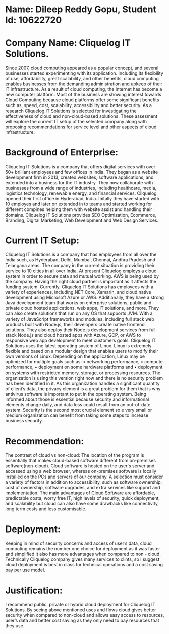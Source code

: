 # Name: Dileep Reddy Gopu, Student Id: 10622720
# Company Name: Cliquelog IT Solutions.

Since 2007, cloud computing appeared as a popular concept, and several businesses started experimenting with its application. Including its flexibility of use, affordability, great scalability, and other benefits, cloud computing enables businesses from the demanding administration and upkeep of their IT infrastructure. As a result of cloud computing, the Internet has become a new computer platform. Most of the business are showing interest towards Cloud Computing because cloud platforms offer some significant benefits such as, speed, cost, scalability, accessibility and better security. As a research Cliquelog IT Solutions is selected for investigating the effectiveness of cloud and non-cloud-based solutions. These assesment will explore the current IT setup of the selected company along with proposing recommendations for service level and other aspects of cloud infrastructure.

# Background of Enterprise:
Cliquelog IT Solutions is a company that offers digital services with over 50+ brilliant employees and few offices in India. 
They began as a website development firm in 2013, created websites, software applications, and extended into a business for the IT industry. 
They now collaborate with businesses from a wide range of industries, including healthcare, media, logistics technology, renewable energy, and financial services.
Cliquelog opened their first office in Hyderabad, India. Initally they have started with 10 employes and later on extended in to teams and started working for different compines helping them with website assist and handling their domains.
Cliquelog IT Solutions provides SEO Optimization, Ecommerce, Branding, Digital Marketing, Web Development and Web Design Services.

# Current IT Setup:
Cliquelog IT Solutions is a company that has employees from all over the India such, as Hyderabad, Delhi, Mumbai, Chennai, Andhra Pradesh and Telangana areas. The company in the current situation is providing their service to 10 cities in all over India. At present Cliquelog employs a cloud system in order to secure data and mutual working. AWS is being used by the company. Having the right cloud partner is important as it affects the funding system. Currently, Cliquelog IT Solutions has employees with a variety of experiences, including.NET Core, Xamarin, and cloud native development using Microsoft Azure or AWS. Additionally, they have a strong Java development team that works on enterprise solutions, public and private cloud hosted applications, web apps, IT solutions, and more. They can also create solutions that run on any OS that supports JVM.
With a variety of JavaScript frameworks and modules, including full stack web products built with Node.js, their developers create native frontend solutions. They also deploy their Node.js development services from full stack Node.js and cloud hosted apps with Azure, GCP, or AWS to responsive web app development to meet customers goals. 
Cliquelog IT Solutions uses the latest operating system of Linux. Linux is extremely flexible and based on a modular design that enables users to modify their own versions of Linux. Depending on the application, Linux may be optimized for multiple goals such as:
•	networking performance, 
•	compute performance, 
•	deployment on some hardware platforms and 
•	deployment on systems with restricted memory, storage, or processing resources.
The organization is using this version right now and there is no security problem has been identified in it. As this organization handles a significant quantity of client’s data, the privacy element is a great problem for them that is why antivirus software is important to put in the operating system. Being informed about those is essential because security and informational elements change daily, and data loss could result from an out-of-date system. Security is the second most crucial element so e very small or medium organization can benefit from taking some steps to increase business security.

# Recommendation: 
The contrast of cloud vs non-cloud:
The location of the program is essentially that makes cloud-based software different from on-premises software(non-cloud). Cloud software is hosted on the user's server and accessed using a web browser, whereas on-premises software is locally installed on the PCs and servers of our company. A selection must consider a variety of factors in addition to accessibility, such as software ownership, cost of ownership, software upgrades, and extra services like support and implementation. The main advantages of Cloud Software are affordable, predictable costa, worry free IT, high levels of security, quick deployment, and scalability but cloud can also have some drawbacks like connectivity, long term costs and less customisable.

# Deployment:
Keeping in mind of security concerns and access of user’s data, cloud computing remains the number one choice for deployment as it was faster and simplified it also has more advantages when compared to non - cloud. Technically Cliquelog company gives many services to clints, so I suggest cloud deployment is best in class for technical operations and a cost saving pay per use model.

# Justification:
I recommend public, private or hybrid cloud deployment for Cliquelog IT Solutions. By seeing above mentioned uses and flows cloud gives better security when compared to non-cloud and allows easy access to resources, user’s data and better cost saving as they only need to pay resources that they use.
